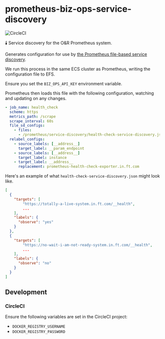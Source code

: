 # prometheus-biz-ops-service-discovery

![CircleCI ](https://img.shields.io/circleci/project/github/Financial-Times/prometheus-biz-ops-service-discovery/master.svg)

🕯️ Service discovery for the O&R Prometheus system.

Generates configuration for use by [the Prometheus file-based service discovery](https://prometheus.io/docs/prometheus/latest/configuration/configuration/#%3Cfile_sd_config%3E).

We run this process in the same ECS cluster as Prometheus, writing the configuration file to EFS.

Ensure you set the `BIZ_OPS_API_KEY` environment variable.

Prometheus then loads this file with the following configuration, watching and updating on any changes.

```yaml
- job_name: health_check
  scheme: https
  metrics_path: /scrape
  scrape_interval: 60s
  file_sd_configs:
    - files:
      - /prometheus/service-discovery/health-check-service-discovery.json
  relabel_configs:
    - source_labels: [__address__]
      target_label: __param_endpoint
    - source_labels: [__address__]
      target_label: instance
    - target_label: __address__
      replacement: prometheus-health-check-exporter.in.ft.com
```

Here's an example of what `health-check-service-discovery.json` might look like.

```json
[
  {
    "targets": [
        "https://totally-a-live-system.in.ft.com/__health",
        ...
    ],
    "labels": {
      "observe": "yes"
    }
  },
  {
    "targets": [
        "https://no-wait-i-am-not-ready-system.in.ft.com/__health",
        ...
    ],
    "labels": {
      "observe": "no"
    }
  }
]
```

## Development

### CircleCI

Ensure the following variables are set in the CircleCI project:

* `DOCKER_REGISTRY_USERNAME`
* `DOCKER_REGISTRY_PASSWORD`
